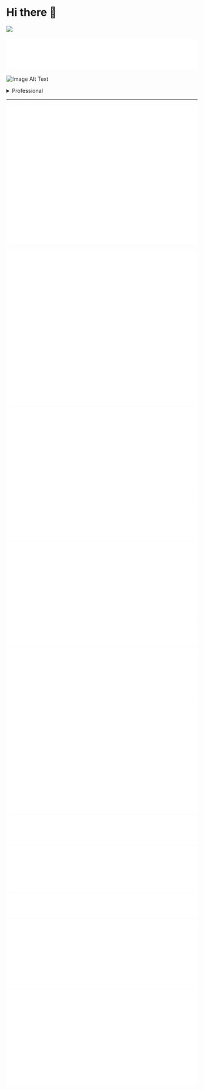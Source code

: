 # Hi there 👋


<!-- GitHub Metrics -->

![](https://komarev.com/ghpvc/?username=murtazanoori&style=for-the-badge&color=green)

![Image Alt Text](https://raw.githubusercontent.com/murtazanoori/murtazanoori/main/metrics/introduction.svg?raw=true)

![Image Alt Text](https://raw.githubusercontent.com/murtazanoori/murtazanoori/main/metrics/metrics.plugin.topics.svg)

<details>
  <summary>Professional</summary>

  - I hold a degree in Computer Science.
  - I have worked as an IT Administrator.
  - I currently work as a Freelancer on various projects.
</details>
<hr>


![Image Alt Text](https://raw.githubusercontent.com/murtazanoori/murtazanoori/main/metrics/metrics.repository.svg)


![Image Alt Text](https://raw.githubusercontent.com/murtazanoori/murtazanoori/main/metrics/achievements.svg)
![Image Alt Text](https://raw.githubusercontent.com/murtazanoori/murtazanoori/main/metrics/followup.svg)
![Image Alt Text](https://raw.githubusercontent.com/murtazanoori/murtazanoori/main/metrics/habits.svg)
![Image Alt Text](https://raw.githubusercontent.com/murtazanoori/murtazanoori/main/metrics/isocalendar.svg)
![Image Alt Text](https://raw.githubusercontent.com/murtazanoori/murtazanoori/main/metrics/leetcode.svg)
![Image Alt Text](https://raw.githubusercontent.com/murtazanoori/murtazanoori/main/metrics/lines.svg)
![Image Alt Text](https://raw.githubusercontent.com/murtazanoori/murtazanoori/main/metrics/pagespeed.svg)
![Image Alt Text](https://raw.githubusercontent.com/murtazanoori/murtazanoori/main/metrics/people.svg)
![Image Alt Text](https://raw.githubusercontent.com/murtazanoori/murtazanoori/main/metrics/reactions.svg)
![Image Alt Text](https://raw.githubusercontent.com/murtazanoori/murtazanoori/main/metrics/snippet.svg)
![Image Alt Text](https://raw.githubusercontent.com/murtazanoori/murtazanoori/main/metrics/stargazers.svg)
![Image Alt Text](https://raw.githubusercontent.com/murtazanoori/murtazanoori/main/metrics/stars.svg)





